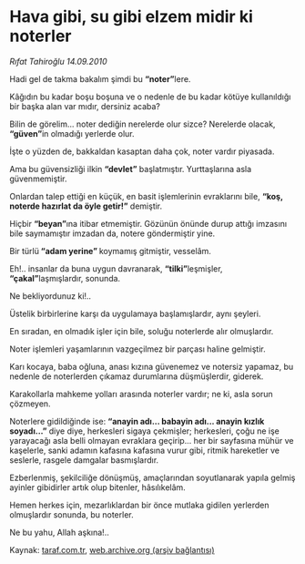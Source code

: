 # Hava gibi, su gibi elzem midir ki noterler

*Rıfat Tahiroğlu 14.09.2010*

<div class="yazi"><p>Hadi gel de takma bakalım şimdi bu <b>“noter”</b>lere.</p>
<p>Kâğıdın bu kadar boşu boşuna ve o nedenle de bu kadar kötüye kullanıldığı bir başka alan var mıdır, dersiniz acaba?</p>
<p>Bilin de görelim... noter dediğin nerelerde olur sizce? Nerelerde olacak, <b>“güven”</b>in olmadığı yerlerde olur. </p>
<p>İşte o yüzden de, bakkaldan kasaptan daha çok, noter vardır piyasada.</p>
<p>Ama bu güvensizliği ilkin <b>“devlet”</b> başlatmıştır. Yurttaşlarına asla güvenmemiştir.</p>
<p>Onlardan talep ettiği en küçük, en basit işlemlerinin evraklarını bile, <b>“koş, noterde hazırlat da öyle getir!”</b> demiştir.</p>
<p>Hiçbir <b>“beyan”</b>ına itibar etmemiştir. Gözünün önünde durup attığı imzasını bile saymamıştır imzadan da, notere göndermiştir yine.</p>
<p>Bir türlü<b> “adam yerine” </b>koymamış gitmiştir, vesselâm.</p>
<p>Eh!.. insanlar da buna uygun davranarak, <b>“tilki”</b>leşmişler, <b>“çakal”</b>laşmışlardır, sonunda.</p>
<p>Ne bekliyordunuz ki!..</p>
<p>Üstelik birbirlerine karşı da uygulamaya başlamışlardır, aynı şeyleri. </p>
<p>En sıradan, en olmadık işler için bile, soluğu noterlerde alır olmuşlardır. </p>
<p>Noter işlemleri yaşamlarının vazgeçilmez bir parçası haline gelmiştir. </p>
<p>Karı kocaya, baba oğluna, anası kızına güvenemez ve notersiz yapamaz, bu nedenle de noterlerden çıkamaz durumlarına düşmüşlerdir, giderek.</p>
<p>Karakollarla mahkeme yolları arasında noterler vardır; ne ki, asla sorun çözmeyen.</p>
<p>Noterlere gidildiğinde ise: <b>“anayin adı... babayin adı... anayin kızlık soyadı...”</b> diye diye, herkesleri sigaya çekmişler; herkesleri, çoğu ne işe yarayacağı asla belli olmayan evraklara geçirip... her bir sayfasına mühür ve kaşelerle, sanki adamın kafasına kafasına vurur gibi, ritmik hareketler ve seslerle, rasgele damgalar basmışlardır.</p>
<p>Ezberlenmiş, şekilciliğe dönüşmüş, amaçlarından soyutlanarak yapıla gelmiş ayinler gibidirler artık olup bitenler, hâsılıkelâm.</p>
<p>Hemen herkes için, mezarlıklardan bir önce mutlaka gidilen yerlerden olmuşlardır sonunda, bu noterler.</p>
<p>Ne bu yahu, Allah aşkına!..</p></div>

Kaynak: [taraf.com.tr](http://www.taraf.com.tr:80/rifat-tahiroglu/makale-hava-gibi-su-gibi-elzem-midir-ki-noterler.htm), [web.archive.org (arşiv bağlantısı)](http://web.archive.org/web/20100916175742/http://www.taraf.com.tr:80/rifat-tahiroglu/makale-hava-gibi-su-gibi-elzem-midir-ki-noterler.htm)
